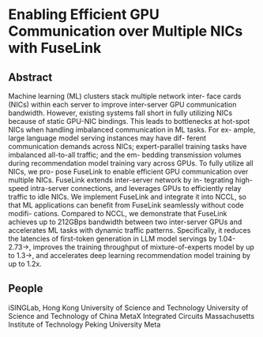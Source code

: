 # Enabling Efficient GPU Communication over Multiple NICs with FuseLink

## Abstract
Machine learning (ML) clusters stack multiple network inter-
face cards (NICs) within each server to improve inter-server
GPU communication bandwidth. However, existing systems
fall short in fully utilizing NICs because of static GPU-NIC
bindings. This leads to bottlenecks at hot-spot NICs when
handling imbalanced communication in ML tasks. For ex-
ample, large language model serving instances may have dif-
ferent communication demands across NICs; expert-parallel
training tasks have imbalanced all-to-all traffic; and the em-
bedding transmission volumes during recommendation model
training vary across GPUs. To fully utilize all NICs, we pro-
pose FuseLink to enable efficient GPU communication over
multiple NICs. FuseLink extends inter-server network by in-
tegrating high-speed intra-server connections, and leverages
GPUs to efficiently relay traffic to idle NICs. We implement
FuseLink and integrate it into NCCL, so that ML applications
can benefit from FuseLink seamlessly without code modifi-
cations. Compared to NCCL, we demonstrate that FuseLink
achieves up to 212GBps bandwidth between two inter-server
GPUs and accelerates ML tasks with dynamic traffic patterns.
Specifically, it reduces the latencies of first-token generation
in LLM model servings by 1.04-2.73→, improves the training
throughput of mixture-of-experts model by up to 1.3→, and
accelerates deep learning recommendation model training by
up to 1.2x.

## People

iSINGLab, Hong Kong University of Science and Technology
University of Science and Technology of China 
MetaX Integrated Circuits
Massachusetts Institute of Technology
Peking University
Meta